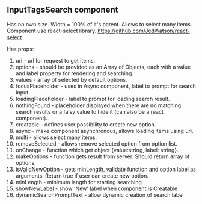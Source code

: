 ## **InputTagsSearch component**

Has no own size. Width = 100% of it's parent. Allows to select many items. Component use react-select library. https://github.com/JedWatson/react-select


Has props:
1. uri - url for request to get items,
2. options - should be provided as an Array of Objects, each with a value and label property for rendering and searching.
3. values - array of selected by default options.
4. focusPlaceholder - uses in Async component, label to prompt for search input.
5. loadingPlaceholder -  label to prompt for loading search result.
6. nothingFound - placeholder displayed when there are no matching search results or a falsy value to hide it (can also
be a react component).
7. creatable - defines user possibility to create new option.
8. async - make component asynchronous, allows loading items using uri.
9. multi - allows select many items.
10. removeSelected - allows remove selected option from option list.
11. onChange - function which get object {value:string, label: string}.
12. makeOptions - function gets result from server. Should return array of options.
13. isValidNewOption - gets minLength, validate function and option label as arguments. Return true if user can create
new option.
14. minLength - minimum length for starting searching.
15. showNewLabel - show 'New' label when component is Creatable
16. dynamicSearchPromptText - allow dynamic creation of search label
